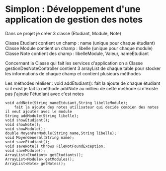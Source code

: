 # Simplon : Développement d'une application de gestion des notes 

Dans ce projet je créer 3 classe (Etudiant, Module, Note)

Classe Etudiant contient un champ : name (unique pour chaque étudiant)
Classe Module contient un champ : libelle (unique pour chaque module)
Classe Note contient des champ : libelleModule, Valeur, nameEtudiant 

Concernant la Classe qui fait les services d'application on a Classe gestionDesNoteController
contient 3 arrayList de chaque table pour stocker les informations de chaque champ et contient plusieurs méthodes 

Les méthodes réaliser :
    void addEtudiant():
        fait la ajoute de chaque étudiant si il exist je fait la méthode addNote au millieu de cette methode 
        si n'éxiste pas j'ajoute l'étudiant avec c'est notes 
        
    void addNote(String nameEtduiant,String libelleModule);
        fait la ajoute des notes utilisateur qui decide combien des notes il veut ajouter avec le module 
    String addModule(String libelle);
    void showEtudiant();
    void showNote();
    void showModule();
    double MoyenParModule(String name,String libelle);
    void MoyenGeneral(String name);
    void saveEtudiant();
    void saveNote() throws FileNotFoundException;
    void saveModule();
    ArrayList<Etudiant> getEtudiants();
    ArrayList<Module> getModules();
    ArrayList<Note> getNotes();



